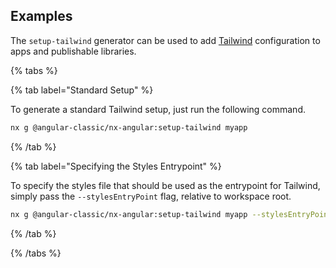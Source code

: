 ## Examples

The `setup-tailwind` generator can be used to add [Tailwind](https://tailwindcss.com) configuration to apps and publishable libraries.

{% tabs %}

{% tab label="Standard Setup" %}

To generate a standard Tailwind setup, just run the following command.

```bash
nx g @angular-classic/nx-angular:setup-tailwind myapp
```

{% /tab %}

{% tab label="Specifying the Styles Entrypoint" %}

To specify the styles file that should be used as the entrypoint for Tailwind, simply pass the `--stylesEntryPoint` flag, relative to workspace root.

```bash
nx g @angular-classic/nx-angular:setup-tailwind myapp --stylesEntryPoint=apps/myapp/src/styles.css
```

{% /tab %}

{% /tabs %}
